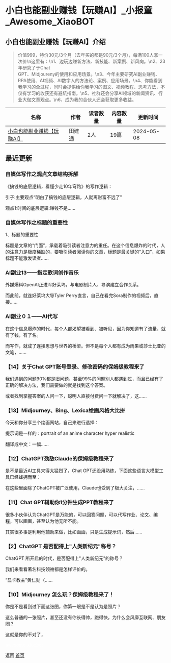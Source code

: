 # 小白也能副业赚钱【玩赚AI】_小报童_Awesome_XiaoBOT

## 小白也能副业赚钱【玩赚AI】介绍
> 价值999，特价30元/3个月（去年买的都是90元/3个月），每满100人涨一次价\n这里有：\n1、边玩边赚新方法、新技能、新案例、新风向。\n2、23年研究了于Chat  
GPT、Midjoureny的使用和应用场景。\n3、今年主要研究AI副业赚钱、RPA使用、AI视频、AI数字人的方法论、案例、应用场景。\n4、你能看到我学习的全过程，同时会提供给你我学习的图文、视频教程、思考方法，不仅有学习的收获还有避坑指南。\n5、社群还会分享AI领域的新闻资讯、行业大伽文章观点。\n6、成为我的合伙人还会获取更多收益。  
  


|名称|作者|读者数量|内容数量|更新时间|
|---|---|---|---|---|
|[小白也能副业赚钱【玩赚AI】](https://xiaobot.net/p/666?refer=9c3f1c95-a052-465a-9902-f6d75080262a)|田建通|2人|19篇|2024-05-08|

## 最近更新
### 自媒体写作之观点文章结构拆解

《搞钱的底层逻辑，看懂少走10年弯路》的写作逻辑：

引子:主要观点“明白了搞钱的底层逻辑，人就离财富不远了"

观点1:时间的底层逻辑:赚钱不是......

### 自媒体写作之标题的重要性

1、标题的重要性

标题是文章的“门面”，承载着吸引读者注意力的重任。在这个信息爆炸的时代，人的注意力是极度稀缺的，要吸引读者阅读你的文章，标题是最关键的“入口”，如果标题不能激发读者......

### AI副业13——指定歌词创作音乐

外媒爆料OpenAI正进军好莱坞，与电影制片人、导演建立合作关系。

而此前，就连好莱坞大导Tyler Perry直言，自己在看完Sora制作的视频后，直接......

### AI副业０１——AI代写

在这个信息爆炸的时代，每个人都渴望被看到、被听见，因为你知道有了流量，就有了钱，有了名。

而写作，就成了连接思想与世界的桥梁。但不是每个人都有成为雨果或莎士比亚的文笔，......

### 【14】关于Chat GPT账号登录、修改密码的保姆级教程来了

我们遇到的问题90%都是旧问题，甚至99%的问题别人都遇到过，而且已经有了正确的解决方法，我们需要做的就是找到这个答案。

或者找到掌握答案的人问一下，聪明人直接付费问一下就解决了，这......

### 【13】Midjourney、Bing、Lexica绘画风格大比拼

今天和你分享三个绘画网站，自己来进行选择：

提示词是一样的：portrait of an anime character hyper realistic

翻译成中文：一幅......

### 【12】ChatGPT劲敌Claude的保姆级教程来了

是不是最近AI工具来得太猛烈了，Chat GPT还没用熟练，下面这些语言大模型工具已经蜂拥而至：

在这些里面除了ChatGPT被广泛使用，Claude也受到了极大关注，......

### 【11】Chat GPT辅助你1分钟生成PPT教程来了

很多小伙伴认为ChatGPT是万能的，可以回答问题，可以代写作业、论文、编程，可以画画，甚至认为他无所不能。

其实很多事是利用他辅助来做，比如画画，只是生成提示词，然后......

### 【2】ChatGPT 是否配得上"人类新纪元"称号？

ChatGPT 所开启的时代，是否配得上"人类新纪元"的称号？

我们来看看著名科技领袖都是怎样评价的。

“显卡教主”黄仁勋（......

### 【10】Midjourney 怎么玩？保姆级教程来了！

你是不是看到过下面这张图，你第一眼是不是认为是照片？

这么普通的一张照片，甚至还没有你长得帅，跑得快，为什么会风靡互联网、朋友圈？

这就是你的不对了，


<a href="https://github.com/Reno9527/awesome-xiaobot" style="color: white; text-decoration: none;">awesome-xiaobot</a>

返回 [首页](../README.md)
